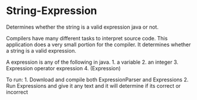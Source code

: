 # String-Expression
Determines whether the string is a valid expression java or not. 

Compilers have many different tasks to interpret source code.  This application does a very small portion for the compiler.  It determines whether a string is a valid expression.  

A expression is any of the following in java.
	1. a variable
	2. an integer
	3. Expression operator expression
	4. (Expression)

To run:
	1. Download and compile both ExpressionParser and Expressions
	2. Run Expressions and give it any text and it will determine if its correct or incorrect
